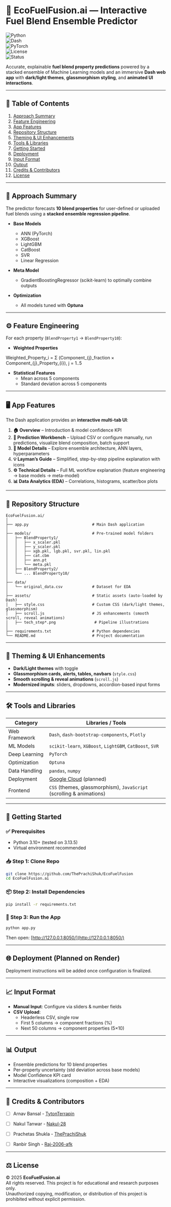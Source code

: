 # 🚀 EcoFuelFusion.ai — Interactive Fuel Blend Ensemble Predictor  

![Python](https://img.shields.io/badge/Python-3.10+-blue.svg)  
![Dash](https://img.shields.io/badge/Dash-Framework-0098ff.svg)  
![PyTorch](https://img.shields.io/badge/PyTorch-ML-orange.svg)  
![License](https://img.shields.io/badge/License-Research%20Use-lightgrey.svg)  
![Status](https://img.shields.io/badge/Status-Active-success.svg)  

Accurate, explainable **fuel blend property predictions** powered by a stacked ensemble of Machine Learning models and an immersive **Dash web app** with **dark/light themes**, **glassmorphism styling**, and **animated UI interactions**.  

---

## 📑 Table of Contents
1. [Approach Summary](#-approach-summary)  
2. [Feature Engineering](#-feature-engineering)  
3. [App Features](#-app-features)  
4. [Repository Structure](#-repository-structure)  
5. [Theming & UI Enhancements](#-theming--ui-enhancements)  
6. [Tools & Libraries](#-tools-and-libraries)  
7. [Getting Started](#-getting-started)  
8. [Deployment](#-deployment-planned-on-render)  
9. [Input Format](#-input-format)  
10. [Output](#-output)  
11. [Credits & Contributors](#-credits--contributors)  
12. [License](#-license)  

---

## 🧠 Approach Summary  

The predictor forecasts **10 blend properties** for user-defined or uploaded fuel blends using a **stacked ensemble regression pipeline**.  

- **Base Models**  
  - ANN (PyTorch)  
  - XGBoost  
  - LightGBM  
  - CatBoost  
  - SVR  
  - Linear Regression  

- **Meta Model**  
  - GradientBoostingRegressor (scikit-learn) to optimally combine outputs  

- **Optimization**  
  - All models tuned with **Optuna**  

---

## ⚙️ Feature Engineering  

For each property (`BlendProperty1` → `BlendProperty10`):  

- **Weighted Properties**  

Weighted\_Property\_i = Σ (Component\_{j}\_fraction × Component\_{j}\_Property\_{i}), j = 1..5


- **Statistical Features**  
  - Mean across 5 components  
  - Standard deviation across 5 components  

---

## 🖥️ App Features  

The Dash application provides an **interactive multi-tab UI**:  

1. **🏠 Overview** – Introduction & model confidence KPI  
2. **🔧 Prediction Workbench** – Upload CSV or configure manually, run predictions, visualize blend composition, batch support  
3. **🔬 Model Details** – Explore ensemble architecture, ANN layers, hyperparameters  
4. **💡 Layman’s Guide** – Simplified, step-by-step pipeline explanation with icons  
5. **⚙️ Technical Details** – Full ML workflow explanation (feature engineering → base models → meta-model)  
6. **📊 Data Analytics (EDA)** – Correlations, histograms, scatter/box plots  

---

## 📁 Repository Structure  

```
EcoFuelFusion.ai/
│
├── app.py                            # Main Dash application
│
├── models/                           # Pre-trained model folders
│   ├── BlendProperty1/
│   │   ├── x_scaler.pkl
│   │   ├── y_scaler.pkl
│   │   ├── xgb.pkl, lgb.pkl, svr.pkl, lin.pkl
│   │   ├── cat.cbm
│   │   ├── ann.pt
│   │   └── meta.pkl
│   ├── BlendProperty2/
│   └── ... BlendProperty10/
│
├── data/
│   └── original_data.csv             # Dataset for EDA
│
├── assets/                           # Static assets (auto-loaded by Dash)
│   ├── style.css                     # Custom CSS (dark/light themes, glassmorphism)
│   ├── scroll.js                     # JS enhancements (smooth scroll, reveal animations)
│   ├── tech_step*.png                 # Pipeline illustrations
│
├── requirements.txt                  # Python dependencies
└── README.md                         # Project documentation
```

---

## 🎨 Theming & UI Enhancements  

- **Dark/Light themes** with toggle  
- **Glassmorphism cards, alerts, tables, navbars** (`style.css`)  
- **Smooth scrolling & reveal animations** (`scroll.js`)  
- **Modernized inputs**: sliders, dropdowns, accordion-based input forms  

---

## 🛠️ Tools and Libraries  

| Category      | Libraries / Tools                                                              |
| ------------- | ------------------------------------------------------------------------------ |
| Web Framework | `Dash`, `dash-bootstrap-components`, `Plotly`                                  |
| ML Models     | `scikit-learn`, `XGBoost`, `LightGBM`, `CatBoost`, `SVR`                       |
| Deep Learning | `PyTorch`                                                                      |
| Optimization  | `Optuna`                                                                       |
| Data Handling | `pandas`, `numpy`                                                              |
| Deployment    | [Google Cloud](https://console.cloud.google.com/) (planned)                                        |
| Frontend      | `CSS` (themes, glassmorphism), `JavaScript` (scrolling & animations)           |

---

## 🚀 Getting Started  

### ✅ Prerequisites  
- Python 3.10+ (tested on 3.13.5)  
- Virtual environment recommended  

### 📥 Step 1: Clone Repo  
```bash
git clone https://github.com/ThePrachiShuk/EcoFuelFusion
cd EcoFuelFusion.ai
```

### 📦 Step 2: Install Dependencies  
```bash
pip install -r requirements.txt
```

### 🏃 Step 3: Run the App  
```bash
python app.py
```
Then open: [http://127.0.0.1:8050/](http://127.0.0.1:8050/)  

---

## 🌐 Deployment (Planned on Render)  
Deployment instructions will be added once configuration is finalized.  

---

## 📈 Input Format  

- **Manual Input**: Configure via sliders & number fields  
- **CSV Upload**:  
  - Headerless CSV, single row  
  - First 5 columns → component fractions (%)  
  - Next 50 columns → component properties (5×10)  

---

## 📊 Output  

- Ensemble predictions for 10 blend properties  
- Per-property uncertainty (std deviation across base models)  
- Model Confidence KPI card  
- Interactive visualizations (composition + EDA)  

---

## 🤝 Credits & Contributors  

- [ ] Arnav Bansal - [TytonTerrapin](https://github.com/TytonTerrapin)
- [ ] Nakul Tanwar - [Nakul-28](https://github.com/Nakul-28)   
- [ ] Prachetas Shukla - [ThePrachiShuk](https://github.com/ThePrachiShuk)
- [ ] Ranbir Singh - [Raj-2006-afk](https://github.com/Raj-2006-afk)     



---

## ⚖️ License  

© 2025 **EcoFuelFusion.ai**<br>
All rights reserved. This project is for educational and research purposes only.<br>
Unauthorized copying, modification, or distribution of this project is prohibited without explicit permission.
